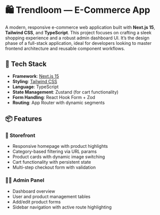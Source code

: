 # 🛍️ Trendloom — E-Commerce App 

A modern, responsive e-commerce web application built with **Next.js 15**, **Tailwind CSS**, and **TypeScript**. This project focuses on crafting a sleek shopping experience and a robust admin dashboard UI. It’s the design phase of a full-stack application, ideal for developers looking to master frontend architecture and reusable component workflows.

## 🚀 Tech Stack

- **Framework**: [Next.js 15](https://nextjs.org/)
- **Styling**: [Tailwind CSS](https://tailwindcss.com/)
- **Language**: TypeScript
- **State Management**: Zustand (for cart functionality)
- **Form Handling**: React Hook Form + Zod
- **Routing**: App Router with dynamic segments

## 📦 Features

### 🛒 Storefront
- Responsive homepage with product highlights
- Category-based filtering via URL params
- Product cards with dynamic image switching
- Cart functionality with persistent state
- Multi-step checkout form with validation

### 🧑‍💼 Admin Panel
- Dashboard overview
- User and product management tables
- Add/edit product forms
- Sidebar navigation with active route highlighting



